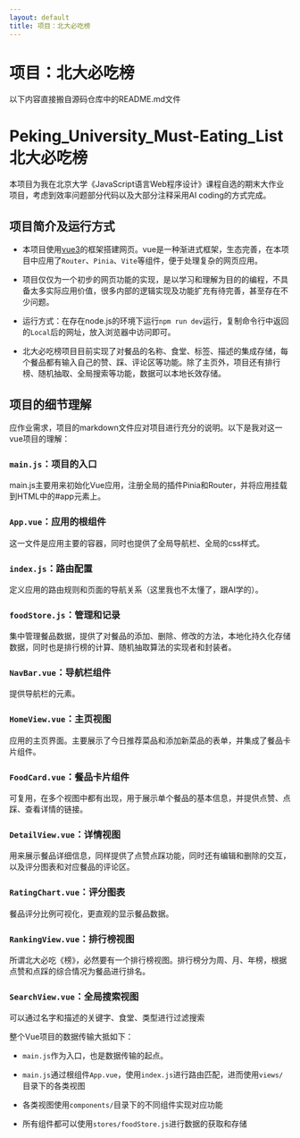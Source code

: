```yaml
---
layout: default
title: 项目：北大必吃榜
---
```


# 项目：北大必吃榜

以下内容直接搬自源码仓库中的README.md文件

# Peking_University_Must-Eating_List 北大必吃榜

本项目为我在北京大学《JavaScript语言Web程序设计》课程自选的期末大作业项目，考虑到效率问题部分代码以及大部分注释采用AI coding的方式完成。

## 项目简介及运行方式

- 本项目使用[vue3](https://github.com/vuejs/core)的框架搭建网页。vue是一种渐进式框架，生态完善，在本项目中应用了`Router`、`Pinia`、`Vite`等组件，便于处理复杂的网页应用。

- 项目仅仅为一个初步的网页功能的实现，是以学习和理解为目的的编程，不具备太多实际应用价值，很多内部的逻辑实现及功能扩充有待完善，甚至存在不少问题。

- 运行方式：在存在node.js的环境下运行`npm run dev`运行，复制命令行中返回的`Local`后的网址，放入浏览器中访问即可。

- 北大必吃榜项目目前实现了对餐品的名称、食堂、标签、描述的集成存储，每个餐品都有输入自己的赞、踩、评论区等功能。除了主页外，项目还有排行榜、随机抽取、全局搜索等功能，数据可以本地长效存储。

## 项目的细节理解

应作业需求，项目的markdown文件应对项目进行充分的说明。以下是我对这一vue项目的理解：

### `main.js`：项目的入口

main.js主要用来初始化Vue应用，注册全局的插件Pinia和Router，并将应用挂载到HTML中的#app元素上。

### `App.vue`：应用的根组件

这一文件是应用主要的容器，同时也提供了全局导航栏、全局的css样式。

### `index.js`：路由配置

定义应用的路由规则和页面的导航关系（这里我也不太懂了，跟AI学的）。

### `foodStore.js`：管理和记录

集中管理餐品数据，提供了对餐品的添加、删除、修改的方法，本地化持久化存储数据，同时也是排行榜的计算、随机抽取算法的实现者和封装者。

### `NavBar.vue`：导航栏组件

提供导航栏的元素。

### `HomeView.vue`：主页视图

应用的主页界面。主要展示了今日推荐菜品和添加新菜品的表单，并集成了餐品卡片组件。

### `FoodCard.vue`：餐品卡片组件

可复用，在多个视图中都有出现，用于展示单个餐品的基本信息，并提供点赞、点踩、查看详情的链接。

### `DetailView.vue`：详情视图

用来展示餐品详细信息，同样提供了点赞点踩功能，同时还有编辑和删除的交互，以及评分图表和对应餐品的评论区。

### `RatingChart.vue`：评分图表

餐品评分比例可视化，更直观的显示餐品数据。

### `RankingView.vue`：排行榜视图

所谓北大必吃《榜》，必然要有一个排行榜视图。排行榜分为周、月、年榜，根据点赞和点踩的综合情况为餐品进行排名。

### `SearchView.vue`：全局搜索视图

可以通过名字和描述的关键字、食堂、类型进行过滤搜索

整个Vue项目的数据传输大抵如下：

- `main.js`作为入口，也是数据传输的起点。

- `main.js`通过根组件`App.vue`，使用`index.js`进行路由匹配，进而使用`views/`目录下的各类视图
- 各类视图使用`components/`目录下的不同组件实现对应功能
- 所有组件都可以使用`stores/foodStore.js`进行数据的获取和存储